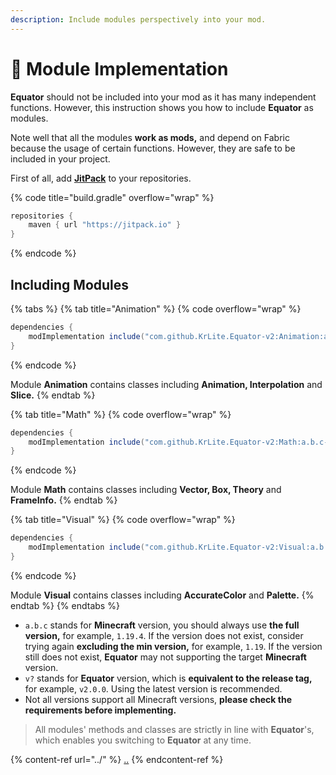 ```yaml
---
description: Include modules perspectively into your mod.
---
```


# 💾 Module Implementation

**Equator** should not be included into your mod as it has many independent functions. However, this instruction shows you how to include **Equator** as modules.

Note well that all the modules **work as mods,** and depend on Fabric because the usage of certain functions. However, they are safe to be included in your project.

First of all, add [**JitPack**](https://jitpack.io/#KrLite/Equator-v2) to your repositories.

{% code title="build.gradle" overflow="wrap" %}
```gradle
repositories {
    maven { url "https://jitpack.io" }
}
```
{% endcode %}

## Including Modules

{% tabs %}
{% tab title="Animation" %}
{% code overflow="wrap" %}
```gradle
dependencies {
    modImplementation include("com.github.KrLite.Equator-v2:Animation:a.b.c-v?")
}
```
{% endcode %}

Module **Animation** contains classes including **Animation, Interpolation** and **Slice.**
{% endtab %}

{% tab title="Math" %}
{% code overflow="wrap" %}
```gradle
dependencies {
    modImplementation include("com.github.KrLite.Equator-v2:Math:a.b.c-v?")
}
```
{% endcode %}

Module **Math** contains classes including **Vector, Box, Theory** and **FrameInfo.**
{% endtab %}

{% tab title="Visual" %}
{% code overflow="wrap" %}
```gradle
dependencies {
    modImplementation include("com.github.KrLite.Equator-v2:Visual:a.b.c-v?")
}
```
{% endcode %}

Module **Visual** contains classes including **AccurateColor** and **Palette.**
{% endtab %}
{% endtabs %}

* `a.b.c` stands for **Minecraft** version, you should always use **the full version,** for example, `1.19.4`. If the version does not exist, consider trying again **excluding the min version,** for example, `1.19`. If the version still does not exist, **Equator** may not supporting the target **Minecraft** version.
* `v?` stands for **Equator** version, which is **equivalent to the release tag,** for example, `v2.0.0`. Using the latest version is recommended.
* Not all versions support all Minecraft versions, **please check the requirements before implementing.**

> All modules' methods and classes are strictly in line with **Equator**'s, which enables you switching to **Equator** at any time.

{% content-ref url="../" %}
[..](../)
{% endcontent-ref %}
